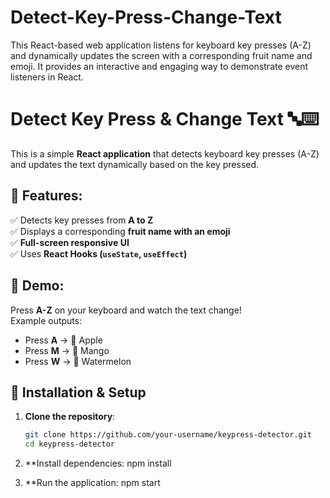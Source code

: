 # Detect-Key-Press-Change-Text
This React-based web application listens for keyboard key presses (A-Z) and dynamically updates the screen with a corresponding fruit name and emoji. It provides an interactive and engaging way to demonstrate event listeners in React.
# Detect Key Press & Change Text 🔤⌨️

This is a simple **React application** that detects keyboard key presses (A-Z) and updates the text dynamically based on the key pressed. 

## 🎯 Features:
✅ Detects key presses from **A to Z**  
✅ Displays a corresponding **fruit name with an emoji**  
✅ **Full-screen responsive UI**  
✅ Uses **React Hooks (`useState`, `useEffect`)**  

## 📸 Demo:
Press **A-Z** on your keyboard and watch the text change!  
Example outputs:
- Press **A** → 🍎 Apple  
- Press **M** → 🥭 Mango  
- Press **W** → 🍉 Watermelon  

## 🚀 Installation & Setup

1. **Clone the repository**:
   ```sh
   git clone https://github.com/your-username/keypress-detector.git
   cd keypress-detector
2. **Install dependencies:
npm install

3.  **Run the application:
npm start


